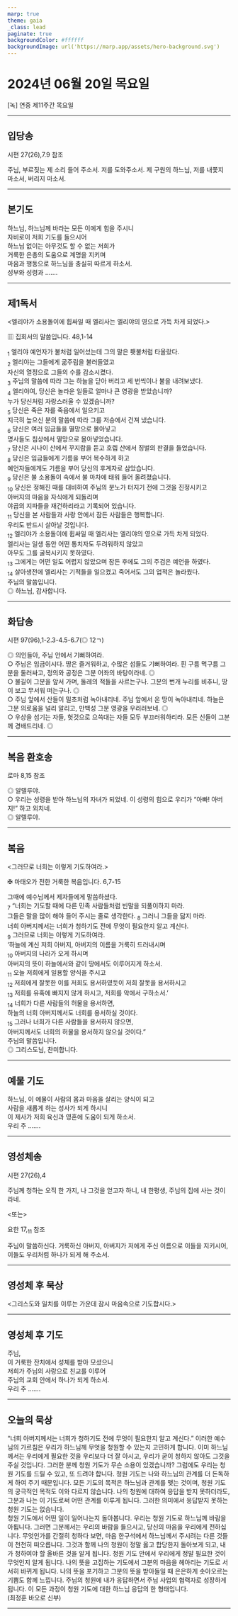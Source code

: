 ```yaml
---
marp: true
theme: gaia
_class: lead
paginate: true
backgroundColor: #ffffff
backgroundImage: url('https://marp.app/assets/hero-background.svg')
---
```


# 2024년 06월 20일 목요일

[녹] 연중 제11주간 목요일  




---

## 입당송

시편 27(26),7.9 참조

주님, 부르짖는 제 소리 들어 주소서. 저를 도와주소서. 제 구원의 하느님, 저를 내쫓지 마소서, 버리지 마소서.  
  


---

## 본기도

하느님, 하느님께 바라는 모든 이에게 힘을 주시니  
자비로이 저희 기도를 들으시어  
하느님 없이는 아무것도 할 수 없는 저희가  
거룩한 은총의 도움으로 계명을 지키며  
마음과 행동으로 하느님을 충실히 따르게 하소서.  
성부와 성령과 …….  
  


---

## 제1독서

<엘리야가 소용돌이에 휩싸일 때 엘리사는 엘리야의 영으로 가득 차게 되었다.>

▥ 집회서의 말씀입니다. 48,1-14

<sub>1</sub> 엘리야 예언자가 불처럼 일어섰는데 그의 말은 횃불처럼 타올랐다.  
<sub>2</sub> 엘리야는 그들에게 굶주림을 불러들였고  
자신의 열정으로 그들의 수를 감소시켰다.  
<sub>3</sub> 주님의 말씀에 따라 그는 하늘을 닫아 버리고 세 번씩이나 불을 내려보냈다.  
<sub>4</sub> 엘리야여, 당신은 놀라운 일들로 얼마나 큰 영광을 받았습니까?  
누가 당신처럼 자랑스러울 수 있겠습니까?  
<sub>5</sub> 당신은 죽은 자를 죽음에서 일으키고  
지극히 높으신 분의 말씀에 따라 그를 저승에서 건져 냈습니다.  
<sub>6</sub> 당신은 여러 임금들을 멸망으로 몰아넣고  
명사들도 침상에서 멸망으로 몰아넣었습니다.  
<sub>7</sub> 당신은 시나이 산에서 꾸지람을 듣고 호렙 산에서 징벌의 판결을 들었습니다.  
<sub>8</sub> 당신은 임금들에게 기름을 부어 복수하게 하고  
예언자들에게도 기름을 부어 당신의 후계자로 삼았습니다.  
<sub>9</sub> 당신은 불 소용돌이 속에서 불 마차에 태워 들어 올려졌습니다.  
<sub>10</sub> 당신은 정해진 때를 대비하여 주님의 분노가 터지기 전에 그것을 진정시키고  
아버지의 마음을 자식에게 되돌리며  
야곱의 지파들을 재건하리라고 기록되어 있습니다.  
<sub>11</sub> 당신을 본 사람들과 사랑 안에서 잠든 사람들은 행복합니다.  
우리도 반드시 살아날 것입니다.  
<sub>12</sub> 엘리야가 소용돌이에 휩싸일 때 엘리사는 엘리야의 영으로 가득 차게 되었다.  
엘리사는 일생 동안 어떤 통치자도 두려워하지 않았고  
아무도 그를 굴복시키지 못하였다.  
<sub>13</sub> 그에게는 어떤 일도 어렵지 않았으며 잠든 후에도 그의 주검은 예언을 하였다.  
<sub>14</sub> 살아생전에 엘리사는 기적들을 일으켰고 죽어서도 그의 업적은 놀라웠다.  
주님의 말씀입니다.  
◎ 하느님, 감사합니다.  
  


---

## 화답송

시편 97(96),1-2.3-4.5-6.7(◎ 12ㄱ)

◎ 의인들아, 주님 안에서 기뻐하여라.  
○ 주님은 임금이시다. 땅은 즐거워하고, 수많은 섬들도 기뻐하여라. 흰 구름 먹구름 그분을 둘러싸고, 정의와 공정은 그분 어좌의 바탕이라네. ◎  
○ 불길이 그분을 앞서 가며, 둘레의 적들을 사르는구나. 그분의 번개 누리를 비추니, 땅이 보고 무서워 떠는구나. ◎  
○ 주님 앞에서 산들이 밀초처럼 녹아내리네. 주님 앞에서 온 땅이 녹아내리네. 하늘은 그분 의로움을 널리 알리고, 만백성 그분 영광을 우러러보네. ◎  
○ 우상을 섬기는 자들, 헛것으로 으쓱대는 자들 모두 부끄러워하리라. 모든 신들이 그분께 경배드리네. ◎  
  


---

## 복음 환호송

로마 8,15 참조

◎ 알렐루야.  
○ 우리는 성령을 받아 하느님의 자녀가 되었네. 이 성령의 힘으로 우리가 “아빠! 아버지!” 하고 외치네.  
◎ 알렐루야.  
  


---

## 복음

<그러므로 너희는 이렇게 기도하여라.>

✠ 마태오가 전한 거룩한 복음입니다. 6,7-15

그때에 예수님께서 제자들에게 말씀하셨다.  
<sub>7</sub> “너희는 기도할 때에 다른 민족 사람들처럼 빈말을 되풀이하지 마라.  
그들은 말을 많이 해야 들어 주시는 줄로 생각한다. <sub>8</sub> 그러니 그들을 닮지 마라.  
너희 아버지께서는 너희가 청하기도 전에 무엇이 필요한지 알고 계신다.  
<sub>9</sub> 그러므로 너희는 이렇게 기도하여라.  
‘하늘에 계신 저희 아버지, 아버지의 이름을 거룩히 드러내시며  
<sub>10</sub> 아버지의 나라가 오게 하시며  
아버지의 뜻이 하늘에서와 같이 땅에서도 이루어지게 하소서.  
<sub>11</sub> 오늘 저희에게 일용할 양식을 주시고  
<sub>12</sub> 저희에게 잘못한 이를 저희도 용서하였듯이 저희 잘못을 용서하시고  
<sub>13</sub> 저희를 유혹에 빠지지 않게 하시고, 저희를 악에서 구하소서.’  
<sub>14</sub> 너희가 다른 사람들의 허물을 용서하면,  
하늘의 너희 아버지께서도 너희를 용서하실 것이다.  
<sub>15</sub> 그러나 너희가 다른 사람들을 용서하지 않으면,  
아버지께서도 너희의 허물을 용서하지 않으실 것이다.”  
주님의 말씀입니다.  
◎ 그리스도님, 찬미합니다.  
  


---

## 예물 기도

하느님, 이 예물이 사람의 몸과 마음을 살리는 양식이 되고  
사람을 새롭게 하는 성사가 되게 하시니  
이 제사가 저희 육신과 영혼에 도움이 되게 하소서.  
우리 주 …….  
  


---

## 영성체송

시편 27(26),4

주님께 청하는 오직 한 가지, 나 그것을 얻고자 하니, 내 한평생, 주님의 집에 사는 것이라네.  
  
<또는>  
  
요한 17,<sub>11</sub> 참조  
  
주님이 말씀하신다. 거룩하신 아버지, 아버지가 저에게 주신 이름으로 이들을 지키시어, 이들도 우리처럼 하나가 되게 해 주소서.  


---

## 영성체 후 묵상

<그리스도와 일치를 이루는 가운데 잠시 마음속으로 기도합시다.>  


---

## 영성체 후 기도

주님,  
이 거룩한 잔치에서 성체를 받아 모셨으니  
저희가 주님의 사랑으로 친교를 이루어  
주님의 교회 안에서 하나가 되게 하소서.  
우리 주 …….  
  


---

## 오늘의 묵상

“너희 아버지께서는 너희가 청하기도 전에 무엇이 필요한지 알고 계신다.” 이러한 예수님의 가르침은 우리가 하느님께 무엇을 청원할 수 있는지 고민하게 합니다. 이미 하느님께서는 우리에게 필요한 것을 우리보다 더 잘 아시고, 우리가 굳이 청하지 않아도 그것을 주실 것입니다. 그러한 분께 청원 기도가 무슨 소용이 있겠습니까? 그럼에도 우리는 청원 기도를 드릴 수 있고, 또 드려야 합니다. 청원 기도는 나와 하느님의 관계를 더 돈독하게 하여 주기 때문입니다. 모든 기도의 목적은 하느님과 관계를 맺는 것이며, 청원 기도의 궁극적인 목적도 이와 다르지 않습니다. 나의 청원에 대하여 응답을 받지 못하더라도, 그분과 나는 이 기도로써 어떤 관계를 이루게 됩니다. 그러한 의미에서 응답받지 못하는 청원 기도는 없습니다.  
청원 기도에서 어떤 일이 일어나는지 돌아봅니다. 우리는 청원 기도로 하느님께 바람을 아룁니다. 그러면 그분께서는 우리의 바람을 들으시고, 당신의 마음을 우리에게 전하십니다. 무엇인가를 간절히 청하다 보면, 마음 한구석에서 하느님께서 주시려는 다른 것들이 천천히 떠오릅니다. 그것과 함께 나의 청원이 정말 옳고 합당한지 돌아보게 되고, 내가 청하여야 할 올바른 것을 알게 됩니다. 청원 기도 안에서 우리에게 정말 필요한 것이 무엇인지 알게 됩니다. 나의 뜻을 고집하는 기도에서 그분의 마음을 헤아리는 기도로 서서히 바뀌게 됩니다. 나의 뜻을 포기하고 그분의 뜻을 받아들일 때 은은하게 솟아오르는 기쁨도 함께 느낍니다. 주님의 청원에 내가 응답하면서 주님 사업의 협력자로 성장하게 됩니다. 이 모든 과정이 청원 기도에 대한 하느님 응답의 한 형태입니다.  
(최정훈 바오로 신부)  


---